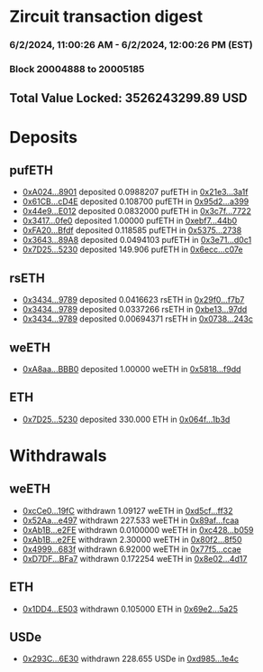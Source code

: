 # Zircuit transaction digest
### 6/2/2024, 11:00:26 AM - 6/2/2024, 12:00:26 PM (EST)
### Block 20004888 to 20005185

## Total Value Locked: 3526243299.89 USD

# Deposits
## pufETH
- [0xA024...8901](https://etherscan.io/address/0xA024aC8f3F446e9bBe17fd855E8F0669cB818901) deposited 0.0988207 pufETH in [0x21e3...3a1f](https://etherscan.io/tx/0xA024aC8f3F446e9bBe17fd855E8F0669cB818901)
- [0x61CB...cD4E](https://etherscan.io/address/0x61CB9593D72EfD0aba5a2F6899C56C9731BBcD4E) deposited 0.108700 pufETH in [0x95d2...a399](https://etherscan.io/tx/0x61CB9593D72EfD0aba5a2F6899C56C9731BBcD4E)
- [0x44e9...E012](https://etherscan.io/address/0x44e9ce2aA636A021Ca7829dE42Ce0D907597E012) deposited 0.0832000 pufETH in [0x3c7f...7722](https://etherscan.io/tx/0x44e9ce2aA636A021Ca7829dE42Ce0D907597E012)
- [0x3417...0fe0](https://etherscan.io/address/0x34177810E504C1F59535876d4BFEDABAFc8E0fe0) deposited 1.00000 pufETH in [0xebf7...44b0](https://etherscan.io/tx/0x34177810E504C1F59535876d4BFEDABAFc8E0fe0)
- [0xFA20...Bfdf](https://etherscan.io/address/0xFA20F2F1DBd872A3c9a10F595293976137E0Bfdf) deposited 0.118585 pufETH in [0x5375...2738](https://etherscan.io/tx/0xFA20F2F1DBd872A3c9a10F595293976137E0Bfdf)
- [0x3643...89A8](https://etherscan.io/address/0x36434342eBD166Bc885C486fC4790bC6C98189A8) deposited 0.0494103 pufETH in [0x3e71...d0c1](https://etherscan.io/tx/0x36434342eBD166Bc885C486fC4790bC6C98189A8)
- [0x7D25...5230](https://etherscan.io/address/0x7D2583E56c25C6341Ba167EE8F9AF1cBCFCc5230) deposited 149.906 pufETH in [0x6ecc...c07e](https://etherscan.io/tx/0x7D2583E56c25C6341Ba167EE8F9AF1cBCFCc5230)
## rsETH
- [0x3434...9789](https://etherscan.io/address/0x34349c5569e7B846c3558961552D2202760A9789) deposited 0.0416623 rsETH in [0x29f0...f7b7](https://etherscan.io/tx/0x34349c5569e7B846c3558961552D2202760A9789)
- [0x3434...9789](https://etherscan.io/address/0x34349c5569e7B846c3558961552D2202760A9789) deposited 0.0337266 rsETH in [0xbe13...97dd](https://etherscan.io/tx/0x34349c5569e7B846c3558961552D2202760A9789)
- [0x3434...9789](https://etherscan.io/address/0x34349c5569e7B846c3558961552D2202760A9789) deposited 0.00694371 rsETH in [0x0738...243c](https://etherscan.io/tx/0x34349c5569e7B846c3558961552D2202760A9789)
## weETH
- [0xA8aa...BBB0](https://etherscan.io/address/0xA8aaDbD1B99Ba82079542408b27D80341FaeBBB0) deposited 1.00000 weETH in [0x5818...f9dd](https://etherscan.io/tx/0xA8aaDbD1B99Ba82079542408b27D80341FaeBBB0)
## ETH
- [0x7D25...5230](https://etherscan.io/address/0x7D2583E56c25C6341Ba167EE8F9AF1cBCFCc5230) deposited 330.000 ETH in [0x064f...1b3d](https://etherscan.io/tx/0x7D2583E56c25C6341Ba167EE8F9AF1cBCFCc5230)
# Withdrawals
## weETH
- [0xcCe0...19fC](https://etherscan.io/address/0xcCe0349C2b1106526B13dBdAA5bAAC4E089A19fC) withdrawn 1.09127 weETH in [0xd5cf...ff32](https://etherscan.io/tx/0xcCe0349C2b1106526B13dBdAA5bAAC4E089A19fC)
- [0x52Aa...e497](https://etherscan.io/address/0x52Aa899454998Be5b000Ad077a46Bbe360F4e497) withdrawn 227.533 weETH in [0x89af...fcaa](https://etherscan.io/tx/0x52Aa899454998Be5b000Ad077a46Bbe360F4e497)
- [0xAb1B...e2FE](https://etherscan.io/address/0xAb1B78B3F8fA596f51D9975aa2bEE9f7F6f4e2FE) withdrawn 0.0100000 weETH in [0xc428...b059](https://etherscan.io/tx/0xAb1B78B3F8fA596f51D9975aa2bEE9f7F6f4e2FE)
- [0xAb1B...e2FE](https://etherscan.io/address/0xAb1B78B3F8fA596f51D9975aa2bEE9f7F6f4e2FE) withdrawn 2.30000 weETH in [0x80f2...8f50](https://etherscan.io/tx/0xAb1B78B3F8fA596f51D9975aa2bEE9f7F6f4e2FE)
- [0x4999...683f](https://etherscan.io/address/0x49992D145823e855396a7E35a874122d3089683f) withdrawn 6.92000 weETH in [0x77f5...ccae](https://etherscan.io/tx/0x49992D145823e855396a7E35a874122d3089683f)
- [0xD7DF...BFa7](https://etherscan.io/address/0xD7DF7E085214743530afF339aFC420c7c720BFa7) withdrawn 0.172254 weETH in [0x8e02...4d17](https://etherscan.io/tx/0xD7DF7E085214743530afF339aFC420c7c720BFa7)
## ETH
- [0x1DD4...E503](https://etherscan.io/address/0x1DD46703f055972b02708c0fF2BD688e8ecCE503) withdrawn 0.105000 ETH in [0x69e2...5a25](https://etherscan.io/tx/0x1DD46703f055972b02708c0fF2BD688e8ecCE503)
## USDe
- [0x293C...6E30](https://etherscan.io/address/0x293C6937D8D82e05B01335F7B33FBA0c8e256E30) withdrawn 228.655 USDe in [0xd985...1e4c](https://etherscan.io/tx/0x293C6937D8D82e05B01335F7B33FBA0c8e256E30)
